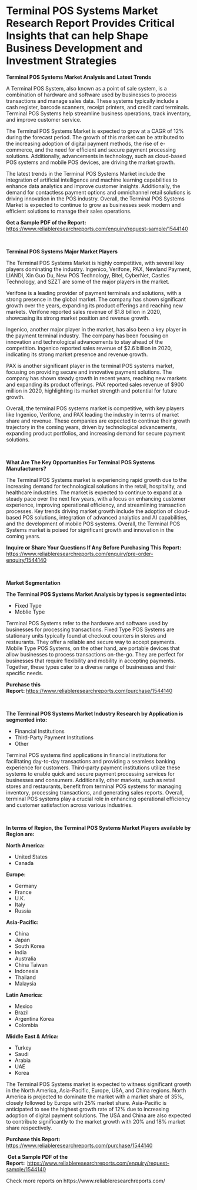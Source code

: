 <p><h1>Terminal POS Systems Market Research Report Provides Critical Insights that can help Shape Business Development and Investment Strategies</h1></p><p><strong>Terminal POS Systems Market Analysis and Latest Trends</strong></p>
<p><p>A Terminal POS System, also known as a point of sale system, is a combination of hardware and software used by businesses to process transactions and manage sales data. These systems typically include a cash register, barcode scanners, receipt printers, and credit card terminals. Terminal POS Systems help streamline business operations, track inventory, and improve customer service.</p><p>The Terminal POS Systems Market is expected to grow at a CAGR of 12% during the forecast period. The growth of this market can be attributed to the increasing adoption of digital payment methods, the rise of e-commerce, and the need for efficient and secure payment processing solutions. Additionally, advancements in technology, such as cloud-based POS systems and mobile POS devices, are driving the market growth.</p><p>The latest trends in the Terminal POS Systems Market include the integration of artificial intelligence and machine learning capabilities to enhance data analytics and improve customer insights. Additionally, the demand for contactless payment options and omnichannel retail solutions is driving innovation in the POS industry. Overall, the Terminal POS Systems Market is expected to continue to grow as businesses seek modern and efficient solutions to manage their sales operations.</p></p>
<p><strong>Get a Sample PDF of the Report:&nbsp;</strong> <a href="https://www.reliableresearchreports.com/enquiry/request-sample/1544140">https://www.reliableresearchreports.com/enquiry/request-sample/1544140</a></p>
<p>&nbsp;</p>
<p><strong>Terminal POS Systems Major Market Players</strong></p>
<p><p>The Terminal POS Systems Market is highly competitive, with several key players dominating the industry. Ingenico, Verifone, PAX, Newland Payment, LIANDI, Xin Guo Du, New POS Technology, Bitel, CyberNet, Castles Technology, and SZZT are some of the major players in the market.</p><p>Verifone is a leading provider of payment terminals and solutions, with a strong presence in the global market. The company has shown significant growth over the years, expanding its product offerings and reaching new markets. Verifone reported sales revenue of $1.8 billion in 2020, showcasing its strong market position and revenue growth.</p><p>Ingenico, another major player in the market, has also been a key player in the payment terminal industry. The company has been focusing on innovation and technological advancements to stay ahead of the competition. Ingenico reported sales revenue of $2.6 billion in 2020, indicating its strong market presence and revenue growth.</p><p>PAX is another significant player in the terminal POS systems market, focusing on providing secure and innovative payment solutions. The company has shown steady growth in recent years, reaching new markets and expanding its product offerings. PAX reported sales revenue of $900 million in 2020, highlighting its market strength and potential for future growth.</p><p>Overall, the terminal POS systems market is competitive, with key players like Ingenico, Verifone, and PAX leading the industry in terms of market share and revenue. These companies are expected to continue their growth trajectory in the coming years, driven by technological advancements, expanding product portfolios, and increasing demand for secure payment solutions.</p></p>
<p>&nbsp;</p>
<p><strong>What Are The Key Opportunities For Terminal POS Systems Manufacturers?</strong></p>
<p><p>The Terminal POS Systems market is experiencing rapid growth due to the increasing demand for technological solutions in the retail, hospitality, and healthcare industries. The market is expected to continue to expand at a steady pace over the next few years, with a focus on enhancing customer experience, improving operational efficiency, and streamlining transaction processes. Key trends driving market growth include the adoption of cloud-based POS solutions, integration of advanced analytics and AI capabilities, and the development of mobile POS systems. Overall, the Terminal POS Systems market is poised for significant growth and innovation in the coming years.</p></p>
<p><strong>Inquire or Share Your Questions If Any Before Purchasing This Report:</strong> <a href="https://www.reliableresearchreports.com/enquiry/pre-order-enquiry/1544140">https://www.reliableresearchreports.com/enquiry/pre-order-enquiry/1544140</a></p>
<p>&nbsp;</p>
<p><strong>Market Segmentation</strong></p>
<p><strong>The Terminal POS Systems Market Analysis by types is segmented into:</strong></p>
<p><ul><li>Fixed Type</li><li>Moblie Type</li></ul></p>
<p><p>Terminal POS Systems refer to the hardware and software used by businesses for processing transactions. Fixed Type POS Systems are stationary units typically found at checkout counters in stores and restaurants. They offer a reliable and secure way to accept payments. Mobile Type POS Systems, on the other hand, are portable devices that allow businesses to process transactions on-the-go. They are perfect for businesses that require flexibility and mobility in accepting payments. Together, these types cater to a diverse range of businesses and their specific needs.</p></p>
<p><strong>Purchase this Report:&nbsp;</strong><a href="https://www.reliableresearchreports.com/purchase/1544140">https://www.reliableresearchreports.com/purchase/1544140</a></p>
<p>&nbsp;</p>
<p><strong>The Terminal POS Systems Market Industry Research by Application is segmented into:</strong></p>
<p><ul><li>Financial Institutions</li><li>Third-Party Payment Institutions</li><li>Other</li></ul></p>
<p><p>Terminal POS systems find applications in financial institutions for facilitating day-to-day transactions and providing a seamless banking experience for customers. Third-party payment institutions utilize these systems to enable quick and secure payment processing services for businesses and consumers. Additionally, other markets, such as retail stores and restaurants, benefit from terminal POS systems for managing inventory, processing transactions, and generating sales reports. Overall, terminal POS systems play a crucial role in enhancing operational efficiency and customer satisfaction across various industries.</p></p>
<p>&nbsp;</p>
<p><strong>In terms of Region, the Terminal POS Systems Market Players available by Region are:</strong></p>
<p>
    <p> <strong> North America: </strong>
        <ul>
            <li>United States</li>
            <li>Canada</li>
        </ul>
        </p> 
    <p> <strong> Europe: </strong>
        <ul>
            <li>Germany</li>
            <li>France</li>
            <li>U.K.</li>
            <li>Italy</li>
            <li>Russia</li>
        </ul>
        </p> 
    <p> <strong> Asia-Pacific: </strong>
        <ul>
            <li>China</li>
            <li>Japan</li>
            <li>South Korea</li>
            <li>India</li>
            <li>Australia</li>
            <li>China Taiwan</li>
            <li>Indonesia</li>
            <li>Thailand</li>
            <li>Malaysia</li>
        </ul>
        </p> 
    <p> <strong> Latin America: </strong>
        <ul>
            <li>Mexico</li>
            <li>Brazil</li>
            <li>Argentina Korea</li>
            <li>Colombia</li>
        </ul>
        </p> 
    <p> <strong> Middle East & Africa: </strong>
        <ul>
            <li>Turkey</li>
            <li>Saudi</li>
            <li>Arabia</li>
            <li>UAE</li>
            <li>Korea</li>
        </ul>
    </p>
    </p>
<p><p>The Terminal POS Systems market is expected to witness significant growth in the North America, Asia-Pacific, Europe, USA, and China regions. North America is projected to dominate the market with a market share of 35%, closely followed by Europe with 25% market share. Asia-Pacific is anticipated to see the highest growth rate of 12% due to increasing adoption of digital payment solutions. The USA and China are also expected to contribute significantly to the market growth with 20% and 18% market share respectively.</p></p>
<p><strong>Purchase this Report: </strong><a href="https://www.reliableresearchreports.com/purchase/1544140">https://www.reliableresearchreports.com/purchase/1544140</a></p>
<p>&nbsp;<strong>Get a Sample PDF of the Report:&nbsp;&nbsp;</strong><a href="https://www.reliableresearchreports.com/enquiry/request-sample/1544140">https://www.reliableresearchreports.com/enquiry/request-sample/1544140</a></p>
<p><strong></strong></p>
<p>Check more reports on https://www.reliableresearchreports.com/</p>